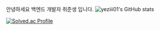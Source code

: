 <!--
**yeziii01/yeziii01** is a ✨ _special_ ✨ repository because its `README.md` (this file) appears on your GitHub profile.

Here are some ideas to get you started:

- 🔭 I’m currently working on ...
- 🌱 I’m currently learning ...
- 👯 I’m looking to collaborate on ...
- 🤔 I’m looking for help with ...
- 💬 Ask me about ...
- 📫 How to reach me: ...
- 😄 Pronouns: ...
- ⚡ Fun fact: ...
-->

안녕하세요 백엔드 개발자 취준생 입니다.
![yeziii01's GitHub stats](https://github-readme-stats.vercel.app/api?username=yeziii01&show_icons=true&theme=dark)

[![Solved.ac Profile](http://mazassumnida.wtf/api/v2/generate_badge?boj=lovelyyeji01)](https://solved.ac/lovelyyeji01/)    
